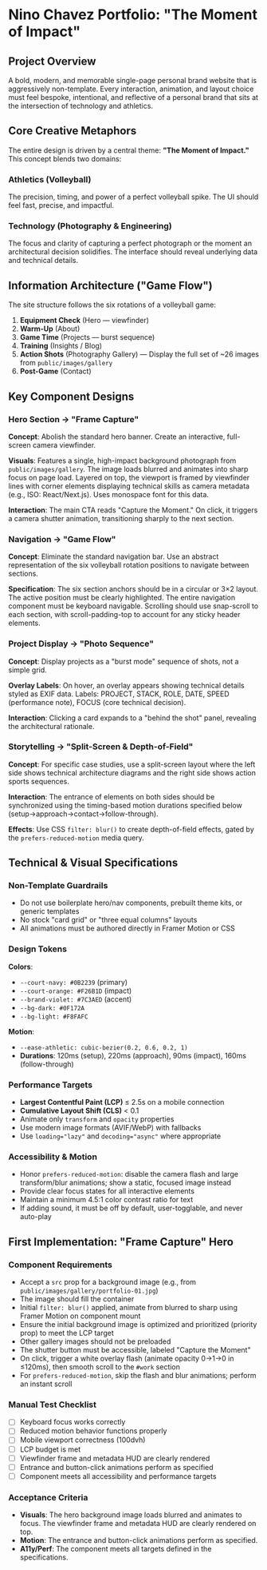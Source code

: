 # Nino Chavez Portfolio: "The Moment of Impact"

## Project Overview
A bold, modern, and memorable single-page personal brand website that is aggressively non-template. Every interaction, animation, and layout choice must feel bespoke, intentional, and reflective of a personal brand that sits at the intersection of technology and athletics.

## Core Creative Metaphors
The entire design is driven by a central theme: **"The Moment of Impact."** This concept blends two domains:

### Athletics (Volleyball)
The precision, timing, and power of a perfect volleyball spike. The UI should feel fast, precise, and impactful.

### Technology (Photography & Engineering)
The focus and clarity of capturing a perfect photograph or the moment an architectural decision solidifies. The interface should reveal underlying data and technical details.

## Information Architecture ("Game Flow")
The site structure follows the six rotations of a volleyball game:

1. **Equipment Check** (Hero — viewfinder)
2. **Warm-Up** (About)
3. **Game Time** (Projects — burst sequence)
4. **Training** (Insights / Blog)
5. **Action Shots** (Photography Gallery) — Display the full set of ~26 images from `public/images/gallery`
6. **Post-Game** (Contact)

## Key Component Designs

### Hero Section → "Frame Capture"
**Concept**: Abolish the standard hero banner. Create an interactive, full-screen camera viewfinder.

**Visuals**: Features a single, high-impact background photograph from `public/images/gallery`. The image loads blurred and animates into sharp focus on page load. Layered on top, the viewport is framed by viewfinder lines with corner elements displaying technical skills as camera metadata (e.g., ISO: React/Next.js). Uses monospace font for this data.

**Interaction**: The main CTA reads "Capture the Moment." On click, it triggers a camera shutter animation, transitioning sharply to the next section.

### Navigation → "Game Flow"
**Concept**: Eliminate the standard navigation bar. Use an abstract representation of the six volleyball rotation positions to navigate between sections.

**Specification**: The six section anchors should be in a circular or 3×2 layout. The active position must be clearly highlighted. The entire navigation component must be keyboard navigable. Scrolling should use snap-scroll to each section, with scroll-padding-top to account for any sticky header elements.

### Project Display → "Photo Sequence"
**Concept**: Display projects as a "burst mode" sequence of shots, not a simple grid.

**Overlay Labels**: On hover, an overlay appears showing technical details styled as EXIF data. Labels: PROJECT, STACK, ROLE, DATE, SPEED (performance note), FOCUS (core technical decision).

**Interaction**: Clicking a card expands to a "behind the shot" panel, revealing the architectural rationale.

### Storytelling → "Split-Screen & Depth-of-Field"
**Concept**: For specific case studies, use a split-screen layout where the left side shows technical architecture diagrams and the right side shows action sports sequences.

**Interaction**: The entrance of elements on both sides should be synchronized using the timing-based motion durations specified below (setup→approach→contact→follow-through).

**Effects**: Use CSS `filter: blur()` to create depth-of-field effects, gated by the `prefers-reduced-motion` media query.

## Technical & Visual Specifications

### Non-Template Guardrails
- Do not use boilerplate hero/nav components, prebuilt theme kits, or generic templates
- No stock "card grid" or "three equal columns" layouts
- All animations must be authored directly in Framer Motion or CSS

### Design Tokens
**Colors**:
- `--court-navy: #0B2239` (primary)
- `--court-orange: #F26B1D` (impact)
- `--brand-violet: #7C3AED` (accent)
- `--bg-dark: #0F172A`
- `--bg-light: #F8FAFC`

**Motion**:
- `--ease-athletic: cubic-bezier(0.2, 0.6, 0.2, 1)`
- **Durations**: 120ms (setup), 220ms (approach), 90ms (impact), 160ms (follow-through)

### Performance Targets
- **Largest Contentful Paint (LCP)** ≤ 2.5s on a mobile connection
- **Cumulative Layout Shift (CLS)** < 0.1
- Animate only `transform` and `opacity` properties
- Use modern image formats (AVIF/WebP) with fallbacks
- Use `loading="lazy"` and `decoding="async"` where appropriate

### Accessibility & Motion
- Honor `prefers-reduced-motion`: disable the camera flash and large transform/blur animations; show a static, focused image instead
- Provide clear focus states for all interactive elements
- Maintain a minimum 4.5:1 color contrast ratio for text
- If adding sound, it must be off by default, user-togglable, and never auto-play

## First Implementation: "Frame Capture" Hero

### Component Requirements
- Accept a `src` prop for a background image (e.g., from `public/images/gallery/portfolio-01.jpg`)
- The image should fill the container
- Initial `filter: blur()` applied, animate from blurred to sharp using Framer Motion on component mount
- Ensure the initial background image is optimized and prioritized (priority prop) to meet the LCP target
- Other gallery images should not be preloaded
- The shutter button must be accessible, labeled "Capture the Moment"
- On click, trigger a white overlay flash (animate opacity 0→1→0 in ≤120ms), then smooth scroll to the `#work` section
- For `prefers-reduced-motion`, skip the flash and blur animations; perform an instant scroll

### Manual Test Checklist
- [ ] Keyboard focus works correctly
- [ ] Reduced motion behavior functions properly
- [ ] Mobile viewport correctness (100dvh)
- [ ] LCP budget is met
- [ ] Viewfinder frame and metadata HUD are clearly rendered
- [ ] Entrance and button-click animations perform as specified
- [ ] Component meets all accessibility and performance targets

### Acceptance Criteria
- **Visuals**: The hero background image loads blurred and animates to focus. The viewfinder frame and metadata HUD are clearly rendered on top.
- **Motion**: The entrance and button-click animations perform as specified.
- **A11y/Perf**: The component meets all targets defined in the specifications.